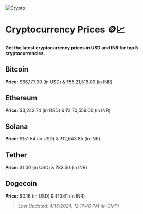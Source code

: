 
![Crypto](https://www.techguide.com.au/wp-content/uploads/2020/11/crypto3.jpeg)

# Cryptocurrency Prices 🪙📈

#### Get the latest cryptocurrency prices in USD and INR for top 5 cryptocurrencies.

## Bitcoin

**Price:** $66,177.00 (in USD) & ₹55,21,516.00 (in INR)

## Ethereum

**Price:** $3,242.74 (in USD) & ₹2,70,559.00 (in INR)

## Solana

**Price:** $151.54 (in USD) & ₹12,643.85 (in INR)

## Tether

**Price:** $1.00 (in USD) & ₹83.50 (in INR)

## Dogecoin

**Price:** $0.16 (in USD) & ₹13.61 (in INR)

> _Last Updated: 4/15/2024, 12:17:40 PM (in GMT)_
